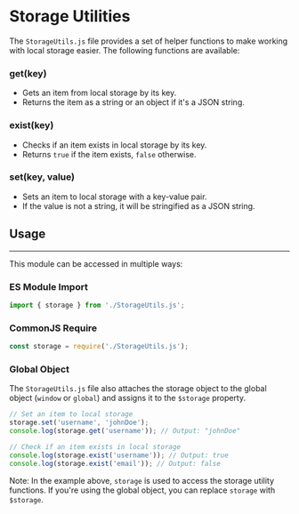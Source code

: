 Storage Utilities
================

The `StorageUtils.js` file provides a set of helper functions to make working with local storage easier. The following functions are available:

### get(key)

*   Gets an item from local storage by its key.
*   Returns the item as a string or an object if it's a JSON string.

### exist(key)

*   Checks if an item exists in local storage by its key.
*   Returns `true` if the item exists, `false` otherwise.

### set(key, value)

*   Sets an item to local storage with a key-value pair.
*   If the value is not a string, it will be stringified as a JSON string.

## Usage
-----

This module can be accessed in multiple ways:

### ES Module Import

```javascript
import { storage } from './StorageUtils.js';
```

### CommonJS Require

```javascript
const storage = require('./StorageUtils.js');
```

### Global Object
The `StorageUtils.js` file also attaches the storage object to the global object (`window` or `global`) and assigns it to the `$storage` property.

```javascript
// Set an item to local storage
storage.set('username', 'johnDoe');
console.log(storage.get('username')); // Output: "johnDoe"

// Check if an item exists in local storage
console.log(storage.exist('username')); // Output: true
console.log(storage.exist('email')); // Output: false
```

Note: In the example above, `storage` is used to access the storage utility functions. If you're using the global object, you can replace `storage` with `$storage`.
